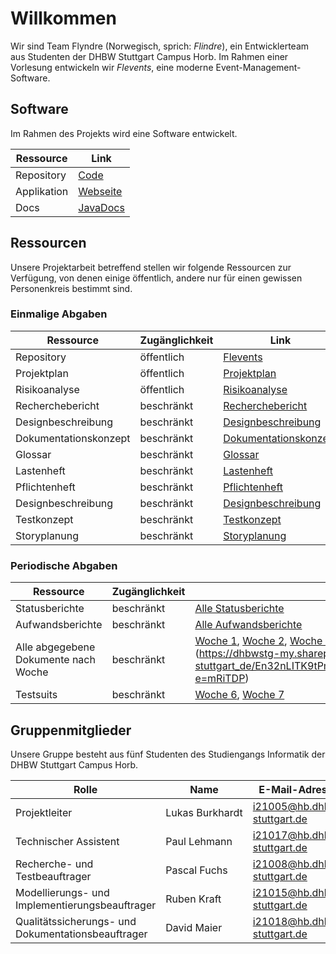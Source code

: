 # Willkommen

Wir sind Team Flyndre (Norwegisch, sprich: _Flindre_), ein Entwicklerteam aus Studenten der DHBW Stuttgart Campus Horb.
Im Rahmen einer Vorlesung entwickeln wir _Flevents_, eine moderne Event-Management-Software.

## Software

Im Rahmen des Projekts wird eine Software entwickelt.

| Ressource | Link |
| --- | --- |
| Repository | [Code](http://repo.flyndre.de) |
| Applikation | [Webseite](http://flevents.flyndre.de:8080) |
| Docs | [JavaDocs](/docs/javadoc/) |

## Ressourcen

Unsere Projektarbeit betreffend stellen wir folgende Ressourcen zur Verfügung, von denen einige öffentlich, andere nur für einen gewissen Personenkreis bestimmt sind.

### Einmalige Abgaben

| Ressource | Zugänglichkeit | Link |
| --- | --- | --- |
| Repository | öffentlich | [Flevents](https://github.com/NoName11234/Flevents) |
| Projektplan | öffentlich | [Projektplan](https://dhbwstg-my.sharepoint.com/:w:/g/personal/i21015_hb_dhbw-stuttgart_de/Efkh8CQ-eoxJvgYrt-9BnU0Bwb66dCbevpmAAzJlUaDuKg?e=12gLXE) |
| Risikoanalyse | öffentlich | [Risikoanalyse](https://dhbwstg-my.sharepoint.com/:w:/g/personal/i21015_hb_dhbw-stuttgart_de/Ef9aBNEyc5dAoYe1okeoagsBrVvVqp7tF_pYtS-z9pgfJg?e=fhzGvK) |
| Recherchebericht | beschränkt | [Recherchebericht](https://dhbwstg-my.sharepoint.com/:b:/g/personal/i21015_hb_dhbw-stuttgart_de/EYEUUlcJgxVNiUKyhelW_4AByh5hGhg0ZieAIDqmHl1CuQ?e=A0dMvG) |
| Designbeschreibung | beschränkt | [Designbeschreibung](https://dhbwstg-my.sharepoint.com/:b:/g/personal/i21015_hb_dhbw-stuttgart_de/ETP1MwqYlxFGjq9eUeeMeuYB9hWliXNVDGhlaZgbnG5TSQ?e=047s7I) |
| Dokumentationskonzept | beschränkt | [Dokumentationskonzept](https://dhbwstg-my.sharepoint.com/:b:/g/personal/i21015_hb_dhbw-stuttgart_de/ERPe689Q9vZMpX39LYGajrwBxJkrO2_0JzxEuBjkVZZmAw?e=EosmTx) |
| Glossar | beschränkt | [Glossar](https://dhbwstg-my.sharepoint.com/:b:/g/personal/i21015_hb_dhbw-stuttgart_de/ESqSPK39gbJOnYuhk1qSu10BqO1s2bkGIUgJiI7BCiRfdg?e=GJ4WWcF) |
| Lastenheft | beschränkt | [Lastenheft](https://dhbwstg-my.sharepoint.com/:b:/g/personal/i21015_hb_dhbw-stuttgart_de/EWmP-hiYnNdImtKRqcJaZAkBgK6tMha4Tr4LtGXVT5nsZA?e=yYca5K) |
| Pflichtenheft | beschränkt | [Pflichtenheft](https://dhbwstg-my.sharepoint.com/:b:/g/personal/i21015_hb_dhbw-stuttgart_de/ETRd38w1BBREi0rMK3i8J5kBPuZbrdpBQpgvfedRgAn3Aw?e=lCoixr) |
| Designbeschreibung | beschränkt | [Designbeschreibung](https://dhbwstg-my.sharepoint.com/:b:/g/personal/i21015_hb_dhbw-stuttgart_de/ESIFzIrl6LZPh2rCD_BIx_UByl7y_fMXrCuWPARoCKb-DA?e=GXbjdr) | 
| Testkonzept | beschränkt | [Testkonzept](https://dhbwstg-my.sharepoint.com/:b:/g/personal/i21015_hb_dhbw-stuttgart_de/Eev984uXoDZBjMdiDS0-fnwB9rgkrhd-fIDPts-QEwv-yQ?e=UXV1oX) |
| Storyplanung | beschränkt | [Storyplanung](https://dhbwstg-my.sharepoint.com/:b:/g/personal/i21015_hb_dhbw-stuttgart_de/EaG_UxyN3_5Prp9ASaIOjagBlkdEPSz2Uu8BI7U0JPVw-w?e=64wuXU) |


### Periodische Abgaben

| Ressource | Zugänglichkeit | Link |
| --- | --- | --- |
| Statusberichte | beschränkt | [Alle Statusberichte](https://dhbwstg-my.sharepoint.com/:f:/g/personal/i21015_hb_dhbw-stuttgart_de/Ek6RXJJ2bexLhTh41hYQTp0BkIt39ANIW3aETtXwXOL2Bg?e=0HQPRm) |
| Aufwandsberichte | beschränkt |  [Alle Aufwandsberichte](https://dhbwstg-my.sharepoint.com/:f:/g/personal/i21015_hb_dhbw-stuttgart_de/EgAPLLNsz81NiKrMdZ2INM8Bn4Js46WiQyu1vKXY73dt6A?e=D5ckoE) |
| Alle abgegebene Dokumente nach Woche | beschränkt | [Woche 1](https://dhbwstg-my.sharepoint.com/:f:/g/personal/i21015_hb_dhbw-stuttgart_de/EiJdDY_gI55Ml_A61vQJtzoB6HPcTynsXiBAz-RctvVs6Q?e=R71a4l), [Woche 2](https://dhbwstg-my.sharepoint.com/:f:/g/personal/i21015_hb_dhbw-stuttgart_de/EvGifXm6H-ZNmLV4rqB6hK8B_Z7-NgUSa6nDVZihreKTHw?e=iK1pBL), [Woche 3](https://dhbwstg-my.sharepoint.com/:f:/g/personal/i21015_hb_dhbw-stuttgart_de/Ehh97K-R-45NpMR_whHZQgUBkb5kPMrjfb4CD6NHhkigpg?e=0cLjQ2), [Woche 4](https://dhbwstg-my.sharepoint.com/:f:/g/personal/i21015_hb_dhbw-stuttgart_de/Et8beomiSh1CqdrztDG7E2QBa6erEXKO_BF7cylbXYgxVQ?e=0WnOjz), [Woche 5](https://dhbwstg-my.sharepoint.com/:f:/g/personal/i21015_hb_dhbw-stuttgart_de/EtSvIeUm6jROgYQhEMILUoMBK6SllQHcOnrj4wOitfzS3Q?e=7faxPz), [Woche 6](https://dhbwstg-my.sharepoint.com/:f:/g/personal/i21015_hb_dhbw-stuttgart_de/EpHKPLcD7OhBi4XL1YvnNjMBhcgNMxWj20oSvJhuG37DMw?e=uGzamf), [Woche 7] (https://dhbwstg-my.sharepoint.com/:f:/g/personal/i21015_hb_dhbw-stuttgart_de/En32nLITK9tPmBsypK66c78BdGUgvG8bkeYHRBO_B04KAg?e=mRiTDP) |
| Testsuits | beschränkt | [Woche 6](https://dhbwstg-my.sharepoint.com/:b:/g/personal/i21015_hb_dhbw-stuttgart_de/EbXdMQQSkhRNm0HUUmHI0xoBW0XkJzLVLSda8mhXCQ5IhQ?e=goSbUx), [Woche 7](https://dhbwstg-my.sharepoint.com/:b:/g/personal/i21015_hb_dhbw-stuttgart_de/EaG_UxyN3_5Prp9ASaIOjagBlkdEPSz2Uu8BI7U0JPVw-w?e=ZPJbJG) |

## Gruppenmitglieder

Unsere Gruppe besteht aus fünf Studenten des Studiengangs Informatik der DHBW Stuttgart Campus Horb.

| Rolle | Name | E-Mail-Adresse |
| --- | --- | --- |
| Projektleiter | Lukas&nbsp;Burkhardt | [i21005@hb.dhbw-stuttgart.de](mailto:i21005@hb.dhbw-stuttgart.de) |
| Technischer Assistent | Paul&nbsp;Lehmann | [i21017@hb.dhbw-stuttgart.de](mailto:i21017@hb.dhbw-stuttgart.de) |
| Recherche- und Testbeauftrager | Pascal&nbsp;Fuchs | [i21008@hb.dhbw-stuttgart.de](mailto:i21008@hb.dhbw-stuttgart.de) |
| Modellierungs- und Implementierungsbeauftrager | Ruben&nbsp;Kraft | [i21015@hb.dhbw-stuttgart.de](mailto:i21015@hb.dhbw-stuttgart.de) |
| Qualitätssicherungs- und Dokumentationsbeauftrager | David&nbsp;Maier | [i21018@hb.dhbw-stuttgart.de](mailto:i21018@hb.dhbw-stuttgart.de) |
